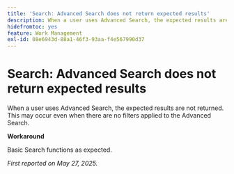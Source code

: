 ```yaml
---
title: 'Search: Advanced Search does not return expected results'
description: When a user uses Advanced Search, the expected results are not returned. This may occur even when there are no filters applied to the Advanced Search.
hidefromtoc: yes
feature: Work Management
exl-id: 08e6943d-88a1-46f3-93aa-f4e567990d37
---
```

# Search: Advanced Search does not return expected results

When a user uses Advanced Search, the expected results are not returned. This may occur even when there are no filters applied to the Advanced Search.

**Workaround**

Basic Search functions as expected.

_First reported on May 27, 2025._
